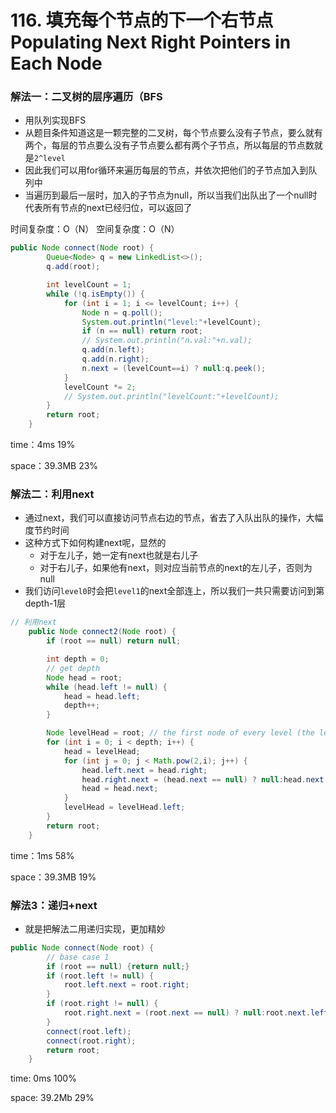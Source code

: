 # 116. 填充每个节点的下一个右节点 Populating Next Right Pointers in Each Node



### 解法一：二叉树的层序遍历（BFS

- 用队列实现BFS
- 从题目条件知道这是一颗完整的二叉树，每个节点要么没有子节点，要么就有两个，每层的节点要么没有子节点要么都有两个子节点，所以每层的节点数就是`2^level`
- 因此我们可以用for循环来遍历每层的节点，并依次把他们的子节点加入到队列中
- 当遍历到最后一层时，加入的子节点为null，所以当我们出队出了一个null时代表所有节点的next已经归位，可以返回了

时间复杂度：O（N）
空间复杂度：O（N）

```java
public Node connect(Node root) {
        Queue<Node> q = new LinkedList<>();
        q.add(root);

        int levelCount = 1;
        while (!q.isEmpty()) {
            for (int i = 1; i <= levelCount; i++) {
                Node n = q.poll();
                System.out.println("level:"+levelCount);
                if (n == null) return root;
                // System.out.println("n.val:"+n.val);
                q.add(n.left);
                q.add(n.right);
                n.next = (levelCount==i) ? null:q.peek();
            }
            levelCount *= 2;
            // System.out.println("levelCount:"+levelCount);
        }
        return root;
    }
```

time：4ms 19%

space：39.3MB 23%



### 解法二：利用next

- 通过next，我们可以直接访问节点右边的节点，省去了入队出队的操作，大幅度节约时间
- 这种方式下如何构建next呢，显然的
  - 对于左儿子，她一定有next也就是右儿子
  - 对于右儿子，如果他有next，则对应当前节点的next的左儿子，否则为null
- 我们访问`level0`时会把`level1`的next全部连上，所以我们一共只需要访问到第depth-1层



```java
// 利用next
    public Node connect2(Node root) {
        if (root == null) return null;

        int depth = 0;
        // get depth
        Node head = root;
        while (head.left != null) {
            head = head.left;
            depth++;
        }

        Node levelHead = root; // the first node of every level (the left most
        for (int i = 0; i < depth; i++) {
            head = levelHead;
            for (int j = 0; j < Math.pow(2,i); j++) {
                head.left.next = head.right;
                head.right.next = (head.next == null) ? null:head.next.left;
                head = head.next;
            }
            levelHead = levelHead.left;
        }
        return root;
    }
```

time：1ms 58%

space：39.3MB 19%



### 解法3：递归+next

- 就是把解法二用递归实现，更加精妙



```java
public Node connect(Node root) {
    	// base case 1
        if (root == null) {return null;}
    	if (root.left != null) {
            root.left.next = root.right;
        }
        if (root.right != null) {
            root.right.next = (root.next == null) ? null:root.next.left;
        }
        connect(root.left);
        connect(root.right);
        return root;
    }
```

time: 0ms 100%

space: 39.2Mb 29%